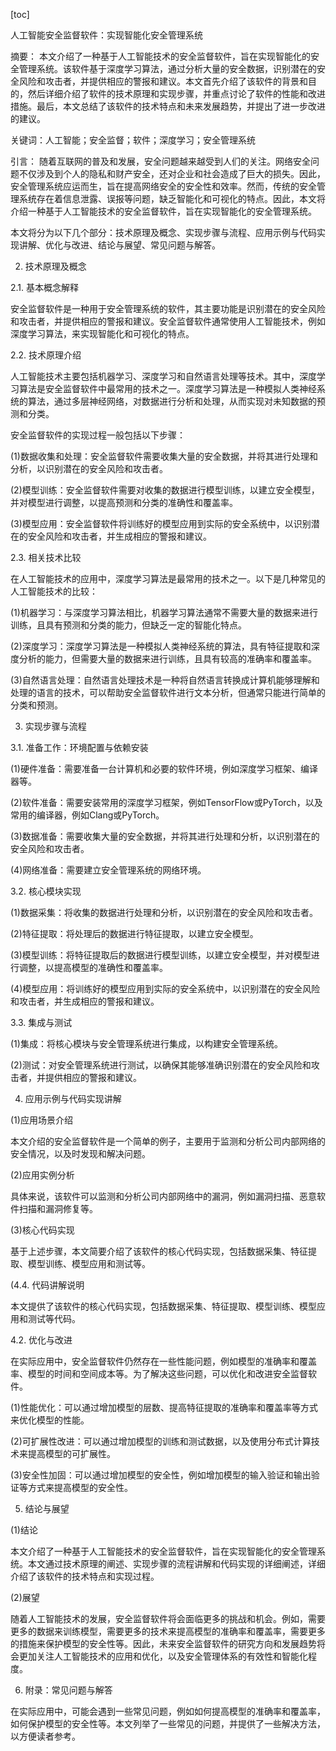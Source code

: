 
[toc]                    
                
                
人工智能安全监督软件：实现智能化安全管理系统

摘要：
本文介绍了一种基于人工智能技术的安全监督软件，旨在实现智能化的安全管理系统。该软件基于深度学习算法，通过分析大量的安全数据，识别潜在的安全风险和攻击者，并提供相应的警报和建议。本文首先介绍了该软件的背景和目的，然后详细介绍了软件的技术原理和实现步骤，并重点讨论了软件的性能和改进措施。最后，本文总结了该软件的技术特点和未来发展趋势，并提出了进一步改进的建议。

关键词：人工智能；安全监督；软件；深度学习；安全管理系统

引言：
随着互联网的普及和发展，安全问题越来越受到人们的关注。网络安全问题不仅涉及到个人的隐私和财产安全，还对企业和社会造成了巨大的损失。因此，安全管理系统应运而生，旨在提高网络安全的安全性和效率。然而，传统的安全管理系统存在着信息泄露、误报等问题，缺乏智能化和可视化的特点。因此，本文将介绍一种基于人工智能技术的安全监督软件，旨在实现智能化的安全管理系统。

本文将分为以下几个部分：技术原理及概念、实现步骤与流程、应用示例与代码实现讲解、优化与改进、结论与展望、常见问题与解答。

2. 技术原理及概念

2.1. 基本概念解释

安全监督软件是一种用于安全管理系统的软件，其主要功能是识别潜在的安全风险和攻击者，并提供相应的警报和建议。安全监督软件通常使用人工智能技术，例如深度学习算法，来实现智能化和可视化的特点。

2.2. 技术原理介绍

人工智能技术主要包括机器学习、深度学习和自然语言处理等技术。其中，深度学习算法是安全监督软件中最常用的技术之一。深度学习算法是一种模拟人类神经系统的算法，通过多层神经网络，对数据进行分析和处理，从而实现对未知数据的预测和分类。

安全监督软件的实现过程一般包括以下步骤：

(1)数据收集和处理：安全监督软件需要收集大量的安全数据，并将其进行处理和分析，以识别潜在的安全风险和攻击者。

(2)模型训练：安全监督软件需要对收集的数据进行模型训练，以建立安全模型，并对模型进行调整，以提高预测和分类的准确性和覆盖率。

(3)模型应用：安全监督软件将训练好的模型应用到实际的安全系统中，以识别潜在的安全风险和攻击者，并生成相应的警报和建议。

2.3. 相关技术比较

在人工智能技术的应用中，深度学习算法是最常用的技术之一。以下是几种常见的人工智能技术的比较：

(1)机器学习：与深度学习算法相比，机器学习算法通常不需要大量的数据来进行训练，且具有预测和分类的能力，但缺乏一定的智能化特点。

(2)深度学习：深度学习算法是一种模拟人类神经系统的算法，具有特征提取和深度分析的能力，但需要大量的数据来进行训练，且具有较高的准确率和覆盖率。

(3)自然语言处理：自然语言处理技术是一种将自然语言转换成计算机能够理解和处理的语言的技术，可以帮助安全监督软件进行文本分析，但通常只能进行简单的分类和预测。

3. 实现步骤与流程

3.1. 准备工作：环境配置与依赖安装

(1)硬件准备：需要准备一台计算机和必要的软件环境，例如深度学习框架、编译器等。

(2)软件准备：需要安装常用的深度学习框架，例如TensorFlow或PyTorch，以及常用的编译器，例如Clang或PyTorch。

(3)数据准备：需要收集大量的安全数据，并将其进行处理和分析，以识别潜在的安全风险和攻击者。

(4)网络准备：需要建立安全管理系统的网络环境。

3.2. 核心模块实现

(1)数据采集：将收集的数据进行处理和分析，以识别潜在的安全风险和攻击者。

(2)特征提取：将处理后的数据进行特征提取，以建立安全模型。

(3)模型训练：将特征提取后的数据进行模型训练，以建立安全模型，并对模型进行调整，以提高模型的准确性和覆盖率。

(4)模型应用：将训练好的模型应用到实际的安全系统中，以识别潜在的安全风险和攻击者，并生成相应的警报和建议。

3.3. 集成与测试

(1)集成：将核心模块与安全管理系统进行集成，以构建安全管理系统。

(2)测试：对安全管理系统进行测试，以确保其能够准确识别潜在的安全风险和攻击者，并提供相应的警报和建议。

4. 应用示例与代码实现讲解

(1)应用场景介绍

本文介绍的安全监督软件是一个简单的例子，主要用于监测和分析公司内部网络的安全情况，以及时发现和解决问题。

(2)应用实例分析

具体来说，该软件可以监测和分析公司内部网络中的漏洞，例如漏洞扫描、恶意软件扫描和漏洞修复等。

(3)核心代码实现

基于上述步骤，本文简要介绍了该软件的核心代码实现，包括数据采集、特征提取、模型训练、模型应用和测试等。

(4.4. 代码讲解说明

本文提供了该软件的核心代码实现，包括数据采集、特征提取、模型训练、模型应用和测试等代码。

4.2. 优化与改进

在实际应用中，安全监督软件仍然存在一些性能问题，例如模型的准确率和覆盖率、模型的时间和空间成本等。为了解决这些问题，可以优化和改进安全监督软件。

(1)性能优化：可以通过增加模型的层数、提高特征提取的准确率和覆盖率等方式来优化模型的性能。

(2)可扩展性改进：可以通过增加模型的训练和测试数据，以及使用分布式计算技术来提高模型的可扩展性。

(3)安全性加固：可以通过增加模型的安全性，例如增加模型的输入验证和输出验证等方式来提高模型的安全性。

5. 结论与展望

(1)结论

本文介绍了一种基于人工智能技术的安全监督软件，旨在实现智能化的安全管理系统。本文通过技术原理的阐述、实现步骤的流程讲解和代码实现的详细阐述，详细介绍了该软件的技术特点和实现过程。

(2)展望

随着人工智能技术的发展，安全监督软件将会面临更多的挑战和机会。例如，需要更多的数据来训练模型，需要更多的技术来提高模型的准确率和覆盖率，需要更多的措施来保护模型的安全性等。因此，未来安全监督软件的研究方向和发展趋势将会更加关注人工智能技术的应用和优化，以及安全管理体系的有效性和智能化程度。

6. 附录：常见问题与解答

在实际应用中，可能会遇到一些常见问题，例如如何提高模型的准确率和覆盖率，如何保护模型的安全性等。本文列举了一些常见的问题，并提供了一些解决方法，以方便读者参考。

